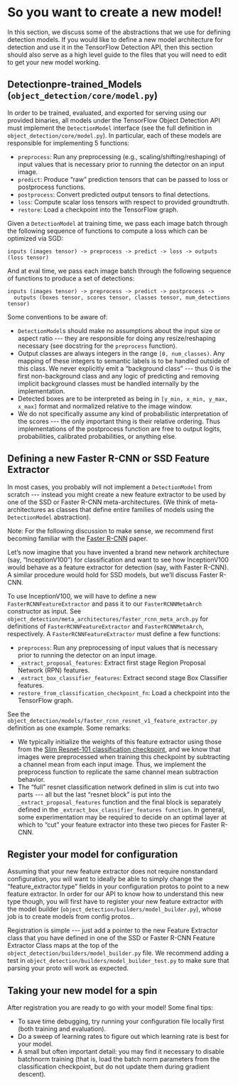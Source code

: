 # So you want to create a new model!

In this section, we discuss some of the abstractions that we use
for defining detection models. If you would like to define a new model
architecture for detection and use it in the TensorFlow Detection API,
then this section should also serve as a high level guide to the files that you
will need to edit to get your new model working.

## Detectionpre-trained_Models (`object_detection/core/model.py`)

In order to be trained, evaluated, and exported for serving  using our
provided binaries, all models under the TensorFlow Object Detection API must
implement the `DetectionModel` interface (see the full definition in `object_detection/core/model.py`).  In particular,
each of these models are responsible for implementing 5 functions:

* `preprocess`: Run any preprocessing (e.g., scaling/shifting/reshaping) of
  input values that is necessary prior to running the detector on an input
  image.
* `predict`: Produce “raw” prediction tensors that can be passed to loss or
  postprocess functions.
* `postprocess`: Convert predicted output tensors to final detections.
* `loss`: Compute scalar loss tensors with respect to provided groundtruth.
* `restore`: Load a checkpoint into the TensorFlow graph.

Given a `DetectionModel` at training time, we pass each image batch through
the following sequence of functions to compute a loss which can be optimized via
SGD:

```
inputs (images tensor) -> preprocess -> predict -> loss -> outputs (loss tensor)
```

And at eval time, we pass each image batch through the following sequence of
functions to produce a set of detections:

```
inputs (images tensor) -> preprocess -> predict -> postprocess ->
  outputs (boxes tensor, scores tensor, classes tensor, num_detections tensor)
```

Some conventions to be aware of:

* `DetectionModel`s should make no assumptions about the input size or aspect
  ratio --- they are responsible for doing any resize/reshaping necessary
  (see docstring for the `preprocess` function).
* Output classes are always integers in the range `[0, num_classes)`.
  Any mapping of these integers to semantic labels is to be handled outside
  of this class.  We never explicitly emit a “background class” --- thus 0 is
  the first non-background class and any logic of predicting and removing
  implicit background classes must be handled internally by the implementation.
* Detected boxes are to be interpreted as being in
  `[y_min, x_min, y_max, x_max]` format and normalized relative to the
  image window.
* We do not specifically assume any kind of probabilistic interpretation of the
  scores --- the only important thing is their relative ordering. Thus
  implementations of the postprocess function are free to output logits,
  probabilities, calibrated probabilities, or anything else.

## Defining a new Faster R-CNN or SSD Feature Extractor

In most cases, you probably will not implement a `DetectionModel` from scratch
--- instead you might create a new feature extractor to be used by one of the
SSD or Faster R-CNN meta-architectures.  (We think of meta-architectures as
classes that define entire families of models using the `DetectionModel`
abstraction).

Note: For the following discussion to make sense, we recommend first becoming
familiar with the [Faster R-CNN](https://arxiv.org/abs/1506.01497) paper.

Let’s now imagine that you have invented a brand new network architecture
(say, “InceptionV100”) for classification and want to see how InceptionV100
would behave as a feature extractor for detection (say, with Faster R-CNN).
A similar procedure would hold for SSD models, but we’ll discuss Faster R-CNN.

To use InceptionV100, we will have to define a new
`FasterRCNNFeatureExtractor` and pass it to our `FasterRCNNMetaArch`
constructor as input.  See
`object_detection/meta_architectures/faster_rcnn_meta_arch.py` for definitions
of `FasterRCNNFeatureExtractor` and `FasterRCNNMetaArch`, respectively.
A `FasterRCNNFeatureExtractor` must define a few
functions:

* `preprocess`: Run any preprocessing of input values that is necessary prior
  to running the detector on an input image.
* `_extract_proposal_features`: Extract first stage Region Proposal Network
  (RPN) features.
* `_extract_box_classifier_features`: Extract second stage Box Classifier
  features.
* `restore_from_classification_checkpoint_fn`: Load a checkpoint into the
  TensorFlow graph.

See the `object_detection/models/faster_rcnn_resnet_v1_feature_extractor.py`
definition as one example. Some remarks:

* We typically initialize the weights of this feature extractor
  using those from the
  [Slim Resnet-101 classification checkpoint](https://github.com/tensorflow/models/tree/master/research/slim#pre-trained-models),
  and we know
  that images were preprocessed when training this checkpoint
  by subtracting a channel mean from each input
  image.  Thus, we implement the preprocess function to replicate the same
  channel mean subtraction behavior.
* The “full” resnet classification network defined in slim is cut into two
  parts --- all but the last “resnet block” is put into the
  `_extract_proposal_features` function and the final block is separately
  defined in the `_extract_box_classifier_features function`.  In general,
  some experimentation may be required to decide on an optimal layer at
  which to “cut” your feature extractor into these two pieces for Faster R-CNN.

## Register your model for configuration

Assuming that your new feature extractor does not require nonstandard
configuration, you will want to ideally be able to simply change the
“feature_extractor.type” fields in your configuration protos to point to a
new feature extractor.  In order for our API to know how to understand this
new type though, you will first have to register your new feature
extractor with the model builder (`object_detection/builders/model_builder.py`),
whose job is to create models from config protos..

Registration is simple --- just add a pointer to the new Feature Extractor
class that you have defined in one of the SSD or Faster R-CNN Feature
Extractor Class maps at the top of the
`object_detection/builders/model_builder.py` file.
We recommend adding a test in `object_detection/builders/model_builder_test.py`
to make sure that parsing your proto will work as expected.

## Taking your new model for a spin

After registration you are ready to go with your model!  Some final tips:

* To save time debugging, try running your configuration file locally first
  (both training and evaluation).
* Do a sweep of learning rates to figure out which learning rate is best
  for your model.
* A small but often important detail: you may find it necessary to disable
  batchnorm training (that is, load the batch norm parameters from the
  classification checkpoint, but do not update them during gradient descent).

